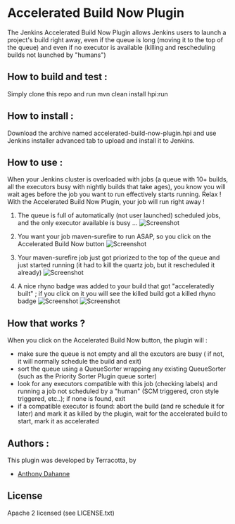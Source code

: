 Accelerated Build Now Plugin
============================
The Jenkins Accelerated Build Now Plugin allows Jenkins users to launch a project's build right away, even if the queue is long (moving it to the top of the queue) and even if no executor is available (killing and rescheduling builds not launched by "humans")

## How to build and test :
Simply clone this repo and run mvn clean install hpi:run

## How to install :
Download the archive named accelerated-build-now-plugin.hpi and use Jenkins installer advanced tab to upload and install it to Jenkins.

## How to use :
When your Jenkins cluster is overloaded with jobs (a queue with 10+ builds, all the executors busy with nightly builds that take ages), you know you will wait ages before the job you want to run effectively starts running.
Relax ! With the Accelerated Build Now Plugin, your job will run right away !

1. The queue is full of automatically (not user launched) scheduled jobs, and the only executor available is busy ...
![Screenshot](https://raw.github.com/Terracotta-OSS/accelerated-build-now-plugin/gh-pages/screenshots/queue_is_long.png "A long queue to wait for")

2. You want your job maven-surefire to run ASAP, so you click on the Accelerated Build Now button
![Screenshot](https://raw.github.com/Terracotta-OSS/accelerated-build-now-plugin/gh-pages/screenshots/accelerated_button.png "Accelerated Build Now !")

3. Your maven-surefire job just got priorized to the top of the queue and just started running (it had to kill the quartz job, but it rescheduled it already)
![Screenshot](https://raw.github.com/Terracotta-OSS/accelerated-build-now-plugin/gh-pages/screenshots/job_running.png "Your job is running")

4. A nice rhyno badge was added to your build that got "acceleratedly built" ; if you click on it you will see the killed build got a killed rhyno badge
![Screenshot](https://raw.github.com/Terracotta-OSS/accelerated-build-now-plugin/gh-pages/screenshots/build_prioritized "Killer Rhyno !")
![Screenshot](https://raw.github.com/Terracotta-OSS/accelerated-build-now-plugin/gh-pages/screenshots/build_aborted "Killed Rhyno !")

## How that works ?
When you click on the Accelerated Build Now button, the plugin will :
* make sure the queue is not empty and all the excutors are busy ( if not, it will normally schedule the build and exit)
* sort the queue using a QueueSorter wrapping any existing QueueSorter (such as the Priority Sorter Plugin queue sorter)
* look for any executors compatible with this job (checking labels) and running a job not scheduled by a "human" (SCM triggered, cron style triggered, etc..); if none is found, exit
* if a compatible executor is found: abort the build (and re schedule it for later) and mark it as killed by the plugin, wait for the accelerated build to start, mark it as accelerated

## Authors :
This plugin was developed by Terracotta, by

- [Anthony Dahanne](https://github.com/anthonydahanne/)

## License
Apache 2 licensed (see LICENSE.txt)
